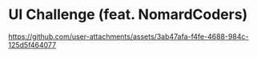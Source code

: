 # UI Challenge (feat. NomardCoders)

https://github.com/user-attachments/assets/3ab47afa-f4fe-4688-984c-125d5f464077
